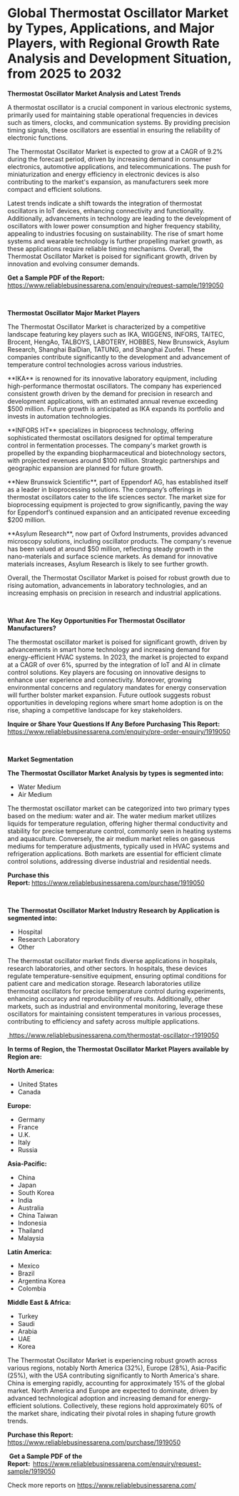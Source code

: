 <p><h1>Global Thermostat Oscillator Market by Types, Applications, and Major Players, with Regional Growth Rate Analysis and Development Situation, from 2025 to 2032</h1></p><p><strong>Thermostat Oscillator Market Analysis and Latest Trends</strong></p>
<p><p>A thermostat oscillator is a crucial component in various electronic systems, primarily used for maintaining stable operational frequencies in devices such as timers, clocks, and communication systems. By providing precision timing signals, these oscillators are essential in ensuring the reliability of electronic functions.</p><p>The Thermostat Oscillator Market is expected to grow at a CAGR of 9.2% during the forecast period, driven by increasing demand in consumer electronics, automotive applications, and telecommunications. The push for miniaturization and energy efficiency in electronic devices is also contributing to the market's expansion, as manufacturers seek more compact and efficient solutions.</p><p>Latest trends indicate a shift towards the integration of thermostat oscillators in IoT devices, enhancing connectivity and functionality. Additionally, advancements in technology are leading to the development of oscillators with lower power consumption and higher frequency stability, appealing to industries focusing on sustainability. The rise of smart home systems and wearable technology is further propelling market growth, as these applications require reliable timing mechanisms. Overall, the Thermostat Oscillator Market is poised for significant growth, driven by innovation and evolving consumer demands.</p></p>
<p><strong>Get a Sample PDF of the Report:&nbsp;</strong> <a href="https://www.reliablebusinessarena.com/enquiry/request-sample/1919050?utm_campaign=1420&utm_medium=2&utm_source=Github&utm_content=ia&utm_term=14012025&utm_id=thermostat-oscillator">https://www.reliablebusinessarena.com/enquiry/request-sample/1919050</a></p>
<p>&nbsp;</p>
<p><strong>Thermostat Oscillator Major Market Players</strong></p>
<p><p>The Thermostat Oscillator Market is characterized by a competitive landscape featuring key players such as IKA, WIGGENS, INFORS, TAITEC, Brocent, HengAo, TALBOYS, LABOTERY, HOBBES, New Brunswick, Asylum Research, Shanghai BaiDian, TATUNG, and Shanghai Zuofei. These companies contribute significantly to the development and advancement of temperature control technologies across various industries.</p><p>**IKA** is renowned for its innovative laboratory equipment, including high-performance thermostat oscillators. The company has experienced consistent growth driven by the demand for precision in research and development applications, with an estimated annual revenue exceeding $500 million. Future growth is anticipated as IKA expands its portfolio and invests in automation technologies.</p><p>**INFORS HT** specializes in bioprocess technology, offering sophisticated thermostat oscillators designed for optimal temperature control in fermentation processes. The company's market growth is propelled by the expanding biopharmaceutical and biotechnology sectors, with projected revenues around $100 million. Strategic partnerships and geographic expansion are planned for future growth.</p><p>**New Brunswick Scientific**, part of Eppendorf AG, has established itself as a leader in bioprocessing solutions. The company’s offerings in thermostat oscillators cater to the life sciences sector. The market size for bioprocessing equipment is projected to grow significantly, paving the way for Eppendorf’s continued expansion and an anticipated revenue exceeding $200 million.</p><p>**Asylum Research**, now part of Oxford Instruments, provides advanced microscopy solutions, including oscillator products. The company's revenue has been valued at around $50 million, reflecting steady growth in the nano-materials and surface science markets. As demand for innovative materials increases, Asylum Research is likely to see further growth.</p><p>Overall, the Thermostat Oscillator Market is poised for robust growth due to rising automation, advancements in laboratory technologies, and an increasing emphasis on precision in research and industrial applications.</p></p>
<p>&nbsp;</p>
<p><strong>What Are The Key Opportunities For Thermostat Oscillator Manufacturers?</strong></p>
<p><p>The thermostat oscillator market is poised for significant growth, driven by advancements in smart home technology and increasing demand for energy-efficient HVAC systems. In 2023, the market is projected to expand at a CAGR of over 6%, spurred by the integration of IoT and AI in climate control solutions. Key players are focusing on innovative designs to enhance user experience and connectivity. Moreover, growing environmental concerns and regulatory mandates for energy conservation will further bolster market expansion. Future outlook suggests robust opportunities in developing regions where smart home adoption is on the rise, shaping a competitive landscape for key stakeholders.</p></p>
<p><strong>Inquire or Share Your Questions If Any Before Purchasing This Report:</strong> <a href="https://www.reliablebusinessarena.com/enquiry/pre-order-enquiry/1919050?utm_campaign=1420&utm_medium=2&utm_source=Github&utm_content=ia&utm_term=14012025&utm_id=thermostat-oscillator">https://www.reliablebusinessarena.com/enquiry/pre-order-enquiry/1919050</a></p>
<p>&nbsp;</p>
<p><strong>Market Segmentation</strong></p>
<p><strong>The Thermostat Oscillator Market Analysis by types is segmented into:</strong></p>
<p><ul><li>Water Medium</li><li>Air Medium</li></ul></p>
<p><p>The thermostat oscillator market can be categorized into two primary types based on the medium: water and air. The water medium market utilizes liquids for temperature regulation, offering higher thermal conductivity and stability for precise temperature control, commonly seen in heating systems and aquaculture. Conversely, the air medium market relies on gaseous mediums for temperature adjustments, typically used in HVAC systems and refrigeration applications. Both markets are essential for efficient climate control solutions, addressing diverse industrial and residential needs.</p></p>
<p><strong>Purchase this Report:&nbsp;</strong><a href="https://www.reliablebusinessarena.com/purchase/1919050?utm_campaign=1420&utm_medium=2&utm_source=Github&utm_content=ia&utm_term=14012025&utm_id=thermostat-oscillator">https://www.reliablebusinessarena.com/purchase/1919050</a></p>
<p>&nbsp;</p>
<p><strong>The Thermostat Oscillator Market Industry Research by Application is segmented into:</strong></p>
<p><ul><li>Hospital</li><li>Research Laboratory</li><li>Other</li></ul></p>
<p><p>The thermostat oscillator market finds diverse applications in hospitals, research laboratories, and other sectors. In hospitals, these devices regulate temperature-sensitive equipment, ensuring optimal conditions for patient care and medication storage. Research laboratories utilize thermostat oscillators for precise temperature control during experiments, enhancing accuracy and reproducibility of results. Additionally, other markets, such as industrial and environmental monitoring, leverage these oscillators for maintaining consistent temperatures in various processes, contributing to efficiency and safety across multiple applications.</p></p>
<p><a href="https://www.reliablebusinessarena.com/thermostat-oscillator-r1919050?utm_campaign=1420&utm_medium=2&utm_source=Github&utm_content=ia&utm_term=14012025&utm_id=thermostat-oscillator">&nbsp;https://www.reliablebusinessarena.com/thermostat-oscillator-r1919050</a></p>
<p><strong>In terms of Region, the Thermostat Oscillator Market Players available by Region are:</strong></p>
<p>
    <p> <strong> North America: </strong>
        <ul>
            <li>United States</li>
            <li>Canada</li>
        </ul>
        </p> 
    <p> <strong> Europe: </strong>
        <ul>
            <li>Germany</li>
            <li>France</li>
            <li>U.K.</li>
            <li>Italy</li>
            <li>Russia</li>
        </ul>
        </p> 
    <p> <strong> Asia-Pacific: </strong>
        <ul>
            <li>China</li>
            <li>Japan</li>
            <li>South Korea</li>
            <li>India</li>
            <li>Australia</li>
            <li>China Taiwan</li>
            <li>Indonesia</li>
            <li>Thailand</li>
            <li>Malaysia</li>
        </ul>
        </p> 
    <p> <strong> Latin America: </strong>
        <ul>
            <li>Mexico</li>
            <li>Brazil</li>
            <li>Argentina Korea</li>
            <li>Colombia</li>
        </ul>
        </p> 
    <p> <strong> Middle East & Africa: </strong>
        <ul>
            <li>Turkey</li>
            <li>Saudi</li>
            <li>Arabia</li>
            <li>UAE</li>
            <li>Korea</li>
        </ul>
    </p>
    </p>
<p><p>The Thermostat Oscillator Market is experiencing robust growth across various regions, notably North America (32%), Europe (28%), Asia-Pacific (25%), with the USA contributing significantly to North America's share. China is emerging rapidly, accounting for approximately 15% of the global market. North America and Europe are expected to dominate, driven by advanced technological adoption and increasing demand for energy-efficient solutions. Collectively, these regions hold approximately 60% of the market share, indicating their pivotal roles in shaping future growth trends.</p></p>
<p><strong>Purchase this Report: </strong><a href="https://www.reliablebusinessarena.com/purchase/1919050?utm_campaign=1420&utm_medium=2&utm_source=Github&utm_content=ia&utm_term=14012025&utm_id=thermostat-oscillator">https://www.reliablebusinessarena.com/purchase/1919050</a></p>
<p>&nbsp;<strong>Get a Sample PDF of the Report:&nbsp;&nbsp;</strong><a href="https://www.reliablebusinessarena.com/enquiry/request-sample/1919050?utm_campaign=1420&utm_medium=2&utm_source=Github&utm_content=ia&utm_term=14012025&utm_id=thermostat-oscillator">https://www.reliablebusinessarena.com/enquiry/request-sample/1919050</a></p>
<p><strong></strong></p>
<p>Check more reports on <a href="https://www.reliablebusinessarena.com/?utm_campaign=1420&utm_medium=2&utm_source=Github&utm_content=ia&utm_term=14012025&utm_id=thermostat-oscillator">https://www.reliablebusinessarena.com/</a></p>